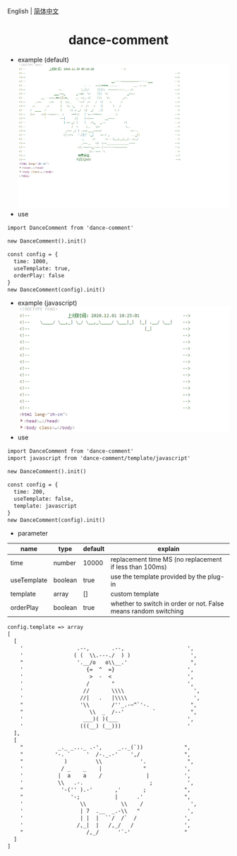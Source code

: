 English | [简体中文](./README.zh-CN.md)

<h1 align="center">dance-comment</h1>

- example (default)
![avatar](/image/default.gif)
- use
```
import DanceComment from 'dance-comment'
```
```
new DanceComment().init()
```
```
const config = {
  time: 1000,
  useTemplate: true,
  orderPlay: false
}
new DanceComment(config).init()
```


- example (javascript)
![avatar](/image/javascript.gif)
- use
```
import DanceComment from 'dance-comment'
import javascript from 'dance-comment/template/javascript'
```
```
new DanceComment().init()
```
```
const config = {
  time: 200,
  useTemplate: false,
  template: javascript
}
new DanceComment(config).init()
```


- parameter

name | type | default | explain
-|-|-|-
time | number | 10000 | replacement time MS (no replacement if less than 100ms)
useTemplate | boolean | true | use the template provided by the plug-in
template | array | [] | custom template
orderPlay | boolean | true | whether to switch in order or not. False means random switching

```
config.template => array
[
  [
    '                 .--,       .--,                    ',
    '                ( (  \\.---./  ) )                   ',
    "                 '.__/o   o\\__.'                    ",
    '                    {=  ^  =}                       ',
    '                     >  -  <                        ',
    '                    /       "                       ',
    '                   //       \\\\                      ',
    '                  //|   .   |\\\\                     ',
    "                  '\\       /''_.-~^`'-.             ",
    "                     \\  _  /--'         `           ",
    '                   ___)( )(___                      ',
    '                  (((__) (__)))                     '
  ],
  [
    "           _._ _..._ .-',     _.._(`))             ",
    "          '-. `     '  /-._.-'    ',/              ",
    "             )         \\            '.             ",
    '            / _    _    |             "            ',
    '           |  a    a    /              |           ',
    '           \\   .-.                     ;           ',
    "            '-('' ).-'       ,'       ;            ",
    "               '-;           |      .'             ",
    '                  \\           \\    /               ',
    '                  | 7  .__  _.-\\   "               ',
    '                  | |  |  ``/  /`  /               ',
    '                 /,_|  |   /,_/   /                ',
    "                    /,_/      '`-'                 "
  ]
]
```
